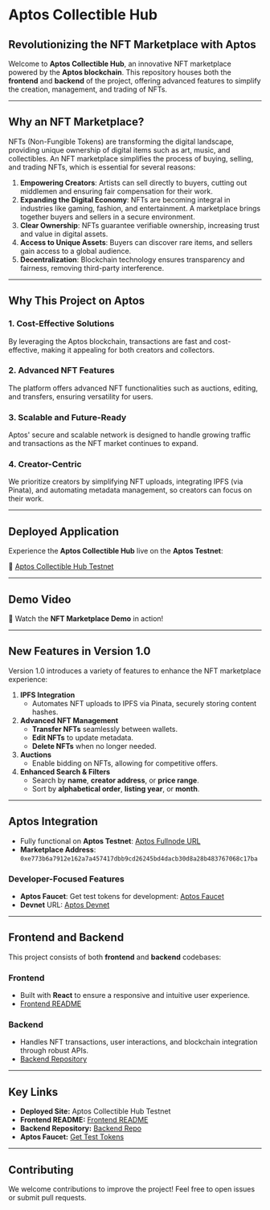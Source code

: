 # **Aptos Collectible Hub**

## Revolutionizing the NFT Marketplace with Aptos

Welcome to **Aptos Collectible Hub**, an innovative NFT marketplace powered by the **Aptos blockchain**. This repository houses both the **frontend** and **backend** of the project, offering advanced features to simplify the creation, management, and trading of NFTs.

---

## **Why an NFT Marketplace?**

NFTs (Non-Fungible Tokens) are transforming the digital landscape, providing unique ownership of digital items such as art, music, and collectibles. An NFT marketplace simplifies the process of buying, selling, and trading NFTs, which is essential for several reasons:

1. **Empowering Creators**: Artists can sell directly to buyers, cutting out middlemen and ensuring fair compensation for their work.
2. **Expanding the Digital Economy**: NFTs are becoming integral in industries like gaming, fashion, and entertainment. A marketplace brings together buyers and sellers in a secure environment.
3. **Clear Ownership**: NFTs guarantee verifiable ownership, increasing trust and value in digital assets.
4. **Access to Unique Assets**: Buyers can discover rare items, and sellers gain access to a global audience.
5. **Decentralization**: Blockchain technology ensures transparency and fairness, removing third-party interference.

---

## **Why This Project on Aptos**

### **1. Cost-Effective Solutions**

By leveraging the Aptos blockchain, transactions are fast and cost-effective, making it appealing for both creators and collectors.

### **2. Advanced NFT Features**

The platform offers advanced NFT functionalities such as auctions, editing, and transfers, ensuring versatility for users.

### **3. Scalable and Future-Ready**

Aptos' secure and scalable network is designed to handle growing traffic and transactions as the NFT market continues to expand.

### **4. Creator-Centric**

We prioritize creators by simplifying NFT uploads, integrating IPFS (via Pinata), and automating metadata management, so creators can focus on their work.

---

## **Deployed Application**

Experience the **Aptos Collectible Hub** live on the **Aptos Testnet**:

🔗  [Aptos Collectible Hub Testnet](https://aptos-collectible-hub.vercel.app/)

---

## **Demo Video**

🎥 Watch the **NFT Marketplace Demo** in action!

---

## **New Features in Version 1.0**

Version 1.0 introduces a variety of features to enhance the NFT marketplace experience:

1. **IPFS Integration**
    - Automates NFT uploads to IPFS via Pinata, securely storing content hashes.
2. **Advanced NFT Management**
    - **Transfer NFTs** seamlessly between wallets.
    - **Edit NFTs** to update metadata.
    - **Delete NFTs** when no longer needed.
3. **Auctions**
    - Enable bidding on NFTs, allowing for competitive offers.
4. **Enhanced Search & Filters**
    - Search by **name**, **creator address**, or **price range**.
    - Sort by **alphabetical order**, **listing year**, or **month**.

---

## **Aptos Integration**

- Fully functional on **Aptos Testnet**: [Aptos Fullnode URL](https://fullnode.testnet.aptoslabs.com/v1)
- **Marketplace Address**: `0xe773b6a7912e162a7a457417dbb9cd26245bd4dacb30d8a28b483767068c17ba`

### **Developer-Focused Features**

- **Aptos Faucet**: Get test tokens for development: [Aptos Faucet](https://aptos.dev/en/network/faucet)
- **Devnet** URL: [Aptos Devnet](https://fullnode.devnet.aptoslabs.com/v1)

---

## **Frontend and Backend**

This project consists of both **frontend** and **backend** codebases:

### **Frontend**

- Built with **React** to ensure a responsive and intuitive user experience.
- [Frontend README](https://github.com/chiemezie1/Aptos-Collectible-hub-frontend#readme)

### **Backend**

- Handles NFT transactions, user interactions, and blockchain integration through robust APIs.
- [Backend Repository](https://github.com/chiemezie1/Aptos-Collectible-hub-backend)

---

## **Key Links**

- **Deployed Site:** Aptos Collectible Hub Testnet
- **Frontend README:** [Frontend README](https://github.com/chiemezie1/Aptos-Collectible-hub-frontend#readme)
- **Backend Repository:** [Backend Repo](https://github.com/chiemezie1/Aptos-Collectible-hub-backend)
- **Aptos Faucet:** [Get Test Tokens](https://aptos.dev/en/network/faucet)

---

## **Contributing**

We welcome contributions to improve the project! Feel free to open issues or submit pull requests.